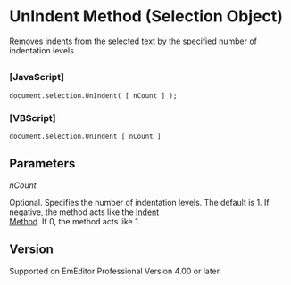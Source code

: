 # UnIndent Method (Selection Object)

Removes indents from the selected text by the specified number of
indentation levels.

## 

### \[JavaScript\]

```
document.selection.UnIndent( [ nCount ] );
```

### \[VBScript\]

```
document.selection.UnIndent [ nCount ]
```

## Parameters

_nCount_

Optional. Specifies the number of indentation
levels. The default is 1. If
negative, the method acts like the [Indent\
Method](selection_indent). If 0, the method acts like 1.

## Version

Supported on EmEditor Professional Version 4.00 or later.
